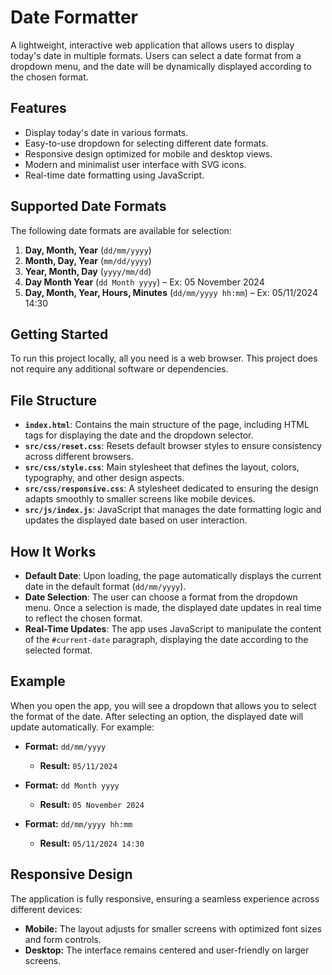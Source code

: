 # Date Formatter

A lightweight, interactive web application that allows users to display today's date in multiple formats. Users can select a date format from a dropdown menu, and the date will be dynamically displayed according to the chosen format.

## Features

- Display today's date in various formats.
- Easy-to-use dropdown for selecting different date formats.
- Responsive design optimized for mobile and desktop views.
- Modern and minimalist user interface with SVG icons.
- Real-time date formatting using JavaScript.

## Supported Date Formats

The following date formats are available for selection:

1. **Day, Month, Year** (`dd/mm/yyyy`)
2. **Month, Day, Year** (`mm/dd/yyyy`)
3. **Year, Month, Day** (`yyyy/mm/dd`)
4. **Day Month Year** (`dd Month yyyy`) – Ex: 05 November 2024
5. **Day, Month, Year, Hours, Minutes** (`dd/mm/yyyy hh:mm`) – Ex: 05/11/2024 14:30

## Getting Started

To run this project locally, all you need is a web browser. This project does not require any additional software or dependencies.

## File Structure

- **`index.html`**: Contains the main structure of the page, including HTML tags for displaying the date and the dropdown selector.
- **`src/css/reset.css`**: Resets default browser styles to ensure consistency across different browsers.
- **`src/css/style.css`**: Main stylesheet that defines the layout, colors, typography, and other design aspects.
- **`src/css/responsive.css`**: A stylesheet dedicated to ensuring the design adapts smoothly to smaller screens like mobile devices.
- **`src/js/index.js`**: JavaScript that manages the date formatting logic and updates the displayed date based on user interaction.

## How It Works

- **Default Date**: Upon loading, the page automatically displays the current date in the default format (`dd/mm/yyyy`).
- **Date Selection**: The user can choose a format from the dropdown menu. Once a selection is made, the displayed date updates in real time to reflect the chosen format.
- **Real-Time Updates**: The app uses JavaScript to manipulate the content of the `#current-date` paragraph, displaying the date according to the selected format.

## Example

When you open the app, you will see a dropdown that allows you to select the format of the date. After selecting an option, the displayed date will update automatically. For example:

- **Format:** `dd/mm/yyyy`
  - **Result:** `05/11/2024`
  
- **Format:** `dd Month yyyy`
  - **Result:** `05 November 2024`

- **Format:** `dd/mm/yyyy hh:mm`
  - **Result:** `05/11/2024 14:30`

## Responsive Design

The application is fully responsive, ensuring a seamless experience across different devices:

- **Mobile:** The layout adjusts for smaller screens with optimized font sizes and form controls.
- **Desktop:** The interface remains centered and user-friendly on larger screens.